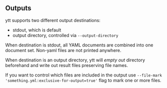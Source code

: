 ## Outputs

ytt supports two different output destinations:

- stdout, which is default
- output directory, controlled via `--output-directory`

When destination is stdout, all YAML documents are combined into one document set. Non-yaml files are not printed anywhere.

When destination is an output directory, ytt will _empty out_ directory beforehand and write out result files preserving file names.

If you want to control which files are included in the output use `--file-mark 'something.yml:exclusive-for-output=true'` flag to mark one or more files.
